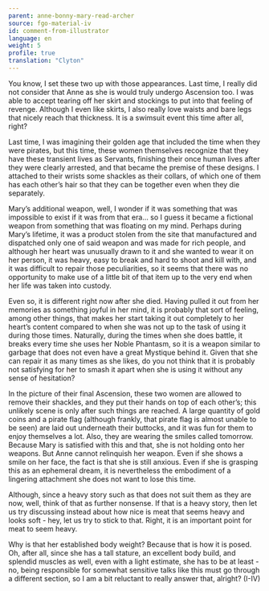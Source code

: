 ```yaml
---
parent: anne-bonny-mary-read-archer
source: fgo-material-iv
id: comment-from-illustrator
language: en
weight: 5
profile: true
translation: "Clyton"
---
```


You know, I set these two up with those appearances. Last time, I really did not consider that Anne as she is would truly undergo Ascension too. I was able to accept tearing off her skirt and stockings to put into that feeling of revenge. Although I even like skirts, I also really love waists and bare legs that nicely reach that thickness. It is a swimsuit event this time after all, right?

Last time, I was imagining their golden age that included the time when they were pirates, but this time, these women themselves recognize that they have these transient lives as Servants, finishing their once human lives after they were clearly arrested, and that became the premise of these designs. I attached to their wrists some shackles as their collars, of which one of them has each other’s hair so that they can be together even when they die separately.

Mary’s additional weapon, well, I wonder if it was something that was impossible to exist if it was from that era… so I guess it became a fictional weapon from something that was floating on my mind. Perhaps during Mary’s lifetime, it was a product stolen from the site that manufactured and dispatched only one of said weapon and was made for rich people, and although her heart was unusually drawn to it and she wanted to wear it on her person, it was heavy, easy to break and hard to shoot and kill with, and it was difficult to repair those peculiarities, so it seems that there was no opportunity to make use of a little bit of that item up to the very end when her life was taken into custody.

Even so, it is different right now after she died. Having pulled it out from her memories as something joyful in her mind, it is probably that sort of feeling, among other things, that makes her start taking it out completely to her heart’s content compared to when she was not up to the task of using it during those times. Naturally, during the times when she does battle, it breaks every time she uses her Noble Phantasm, so it is a weapon similar to garbage that does not even have a great Mystique behind it. Given that she can repair it as many times as she likes, do you not think that it is probably not satisfying for her to smash it apart when she is using it without any sense of hesitation?

In the picture of their final Ascension, these two women are allowed to remove their shackles, and they put their hands on top of each other’s; this unlikely scene is only after such things are reached. A large quantity of gold coins and a pirate flag (although frankly, that pirate flag is almost unable to be seen) are laid out underneath their buttocks, and it was fun for them to enjoy themselves a lot. Also, they are wearing the smiles called tomorrow. Because Mary is satisfied with this and that, she is not holding onto her weapons. But Anne cannot relinquish her weapon. Even if she shows a smile on her face, the fact is that she is still anxious. Even if she is grasping this as an ephemeral dream, it is nevertheless the embodiment of a lingering attachment she does not want to lose this time.

Although, since a heavy story such as that does not suit them as they are now, well, think of that as further nonsense. If that is a heavy story, then let us try discussing instead about how nice is meat that seems heavy and looks soft - hey, let us try to stick to that. Right, it is an important point for meat to seem heavy.

Why is that her established body weight? Because that is how it is posed. Oh, after all, since she has a tall stature, an excellent body build, and splendid muscles as well, even with a light estimate, she has to be at least - no, being responsible for somewhat sensitive talks like this must go through a different section, so I am a bit reluctant to really answer that, alright? (I-IV)
